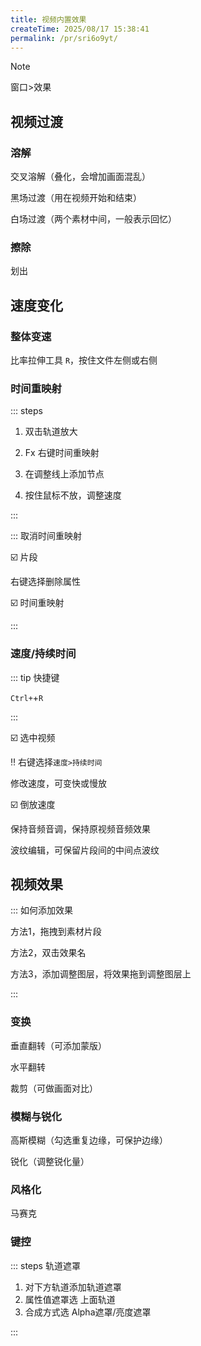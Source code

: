 ```yaml
---
title: 视频内置效果
createTime: 2025/08/17 15:38:41
permalink: /pr/sri6o9yt/
---
```

> [!note]
>
> 窗口>效果

## 视频过渡

### 溶解

交叉溶解（叠化，会增加画面混乱）

黑场过渡（用在视频开始和结束）

白场过渡（两个素材中间，一般表示回忆）

### 擦除

划出

## 速度变化

### 整体变速

比率拉伸工具  `R`，按住文件左侧或右侧

### 时间重映射

::: steps

1. 双击轨道放大

2. Fx 右键时间重映射

3. 在调整线上添加节点
4. 按住鼠标不放，调整速度

:::

::: 取消时间重映射

☑️ 片段

右键选择删除属性

☑️ 时间重映射

:::

### 速度/持续时间

::: tip 快捷键

`Ctrl+`+`R` 

:::

☑️ 选中视频

‼️ 右键选择`速度>持续时间`

修改速度，可变快或慢放

☑️ 倒放速度

保持音频音调，保持原视频音频效果

波纹编辑，可保留片段间的中间点波纹

## 视频效果

::: 如何添加效果

方法1，拖拽到素材片段

方法2，双击效果名

方法3，添加调整图层，将效果拖到调整图层上

:::

### 变换

垂直翻转（可添加蒙版）

水平翻转

裁剪（可做画面对比）

### 模糊与锐化

高斯模糊（勾选重复边缘，可保护边缘）

锐化（调整锐化量）

### 风格化

马赛克

### 键控

::: steps 轨道遮罩

1. 对下方轨道添加轨道遮罩
2. 属性值遮罩选 上面轨道
3. 合成方式选 Alpha遮罩/亮度遮罩

:::
